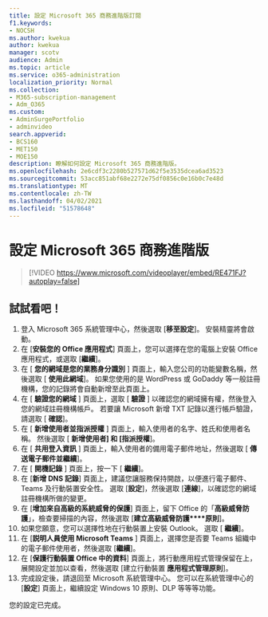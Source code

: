 ```yaml
---
title: 設定 Microsoft 365 商務進階版訂閱
f1.keywords:
- NOCSH
ms.author: kwekua
author: kwekua
manager: scotv
audience: Admin
ms.topic: article
ms.service: o365-administration
localization_priority: Normal
ms.collection:
- M365-subscription-management
- Adm_O365
ms.custom:
- AdminSurgePortfolio
- adminvideo
search.appverid:
- BCS160
- MET150
- MOE150
description: 瞭解如何設定 Microsoft 365 商務進階版。
ms.openlocfilehash: 2e6cdf3c2280b527571d62f5e3535dcea6ad3523
ms.sourcegitcommit: 53acc851abf68e2272e75df0856c0e16b0c7e48d
ms.translationtype: MT
ms.contentlocale: zh-TW
ms.lasthandoff: 04/02/2021
ms.locfileid: "51578648"
---
```

# <a name="set-up-microsoft-365-business-premium"></a>設定 Microsoft 365 商務進階版

> [!VIDEO https://www.microsoft.com/videoplayer/embed/RE471FJ?autoplay=false]

## <a name="try-it"></a>試試看吧！

1. 登入 Microsoft 365 系統管理中心，然後選取 [**移至設定**]。 安裝精靈將會啟動。
2.  在 [**安裝您的 Office 應用程式**] 頁面上，您可以選擇在您的電腦上安裝 Office 應用程式，或選取 [**繼續**]。
3.  在 [  **您的網域是您的業務身分識別**  ] 頁面上，輸入您公司的功能變數名稱，然後選取 [  **使用此網域**]。 如果您使用的是 WordPress 或 GoDaddy 等一般註冊機構，您的記錄將會自動新增至此頁面上。
4. 在 [  **驗證您的網域**  ] 頁面上，選取 [  **驗證** ] 以確認您的網域擁有權，然後登入您的網域註冊機構帳戶。 若要讓 Microsoft 新增 TXT 記錄以進行帳戶驗證，請選取 [  **確認**]。
5. 在 [  **新增使用者並指派授權**  ] 頁面上，輸入使用者的名字、姓氏和使用者名稱。 然後選取 [  **新增使用者] 和 [指派授權**]。
6. 在 [  **共用登入資訊**  ] 頁面上，輸入使用者的備用電子郵件地址，然後選取 [  **傳送電子郵件並繼續**]。
7.  在 [  **開機記錄**  ] 頁面上，按一下 [  **繼續**]。
8.  在 [**新增 DNS 記錄**] 頁面上，建議您讓服務保持開啟，以便進行電子郵件、Teams 及行動裝置安全性。 選取 [**設定**]，然後選取 [**連線**]，以確認您的網域註冊機構所做的變更。
9.  在 [**增加來自高級的系統威脅的保護**] 頁面上，留下 Office 的「**高級威脅防護**」，檢查要掃描的內容，然後選取 [**建立高級威脅防護****原則**]。   
10.  如果您願意，您可以選擇性地在行動裝置上安裝 Outlook。 選取 [  **繼續**]。
11. 在 [**説明人員使用 Microsoft Teams** ] 頁面上，選擇您是否要 Teams 組織中的電子郵件使用者，然後選取 [**繼續**]。
12. 在 [**保護行動裝置 Office 中的資料**] 頁面上，將行動應用程式管理保留在上，展開設定並加以查看，然後選取 [建立行動裝置 **應用程式管理原則**]。
13. 完成設定後，請退回至 Microsoft 系統管理中心。 您可以在系統管理中心的 [**設定**] 頁面上，繼續設定 Windows 10 原則、DLP 等等等功能。

您的設定已完成。